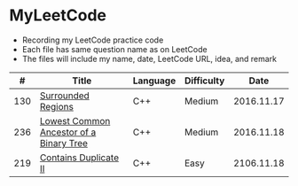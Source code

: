 # MyLeetCode
- Recording my LeetCode practice code
- Each file has same question name as on LeetCode
- The files will include my name, date, LeetCode URL, idea, and remark

| # | Title | Language | Difficulty | Date |
|---| ----- | -------- | ---------- | ---- |
|130|[Surrounded Regions](https://leetcode.com/problems/surrounded-regions/) | C++|Medium| 2016.11.17|
|236|[Lowest Common Ancestor of a Binary Tree](https://leetcode.com/problems/lowest-common-ancestor-of-a-binary-tree/) |C++|Medium|2016.11.18|
|219|[Contains Duplicate II](https://leetcode.com/problems/contains-duplicate-ii/)|C++|Easy| 2106.11.18|

